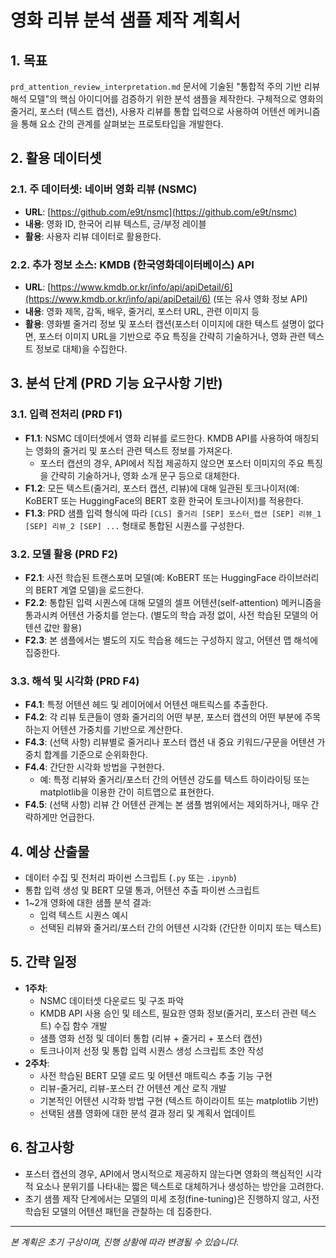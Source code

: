 # 영화 리뷰 분석 샘플 제작 계획서

## 1. 목표
`prd_attention_review_interpretation.md` 문서에 기술된 "통합적 주의 기반 리뷰 해석 모델"의 핵심 아이디어를 검증하기 위한 분석 샘플을 제작한다. 구체적으로 영화의 줄거리, 포스터 (텍스트 캡션), 사용자 리뷰를 통합 입력으로 사용하여 어텐션 메커니즘을 통해 요소 간의 관계를 살펴보는 프로토타입을 개발한다.

## 2. 활용 데이터셋

### 2.1. 주 데이터셋: 네이버 영화 리뷰 (NSMC)
- **URL**: [https://github.com/e9t/nsmc](https://github.com/e9t/nsmc)
- **내용**: 영화 ID, 한국어 리뷰 텍스트, 긍/부정 레이블
- **활용**: 사용자 리뷰 데이터로 활용한다.

### 2.2. 추가 정보 소스: KMDB (한국영화데이터베이스) API
- **URL**: [https://www.kmdb.or.kr/info/api/apiDetail/6](https://www.kmdb.or.kr/info/api/apiDetail/6) (또는 유사 영화 정보 API)
- **내용**: 영화 제목, 감독, 배우, 줄거리, 포스터 URL, 관련 이미지 등
- **활용**: 영화별 줄거리 정보 및 포스터 캡션(포스터 이미지에 대한 텍스트 설명이 없다면, 포스터 이미지 URL을 기반으로 주요 특징을 간략히 기술하거나, 영화 관련 텍스트 정보로 대체)을 수집한다.

## 3. 분석 단계 (PRD 기능 요구사항 기반)

### 3.1. 입력 전처리 (PRD F1)
- **F1.1**: NSMC 데이터셋에서 영화 리뷰를 로드한다. KMDB API를 사용하여 매칭되는 영화의 줄거리 및 포스터 관련 텍스트 정보를 가져온다.
    - 포스터 캡션의 경우, API에서 직접 제공하지 않으면 포스터 이미지의 주요 특징을 간략히 기술하거나, 영화 소개 문구 등으로 대체한다.
- **F1.2**: 모든 텍스트(줄거리, 포스터 캡션, 리뷰)에 대해 일관된 토크나이저(예: KoBERT 또는 HuggingFace의 BERT 호환 한국어 토크나이저)를 적용한다.
- **F1.3**: PRD 샘플 입력 형식에 따라 `[CLS] 줄거리 [SEP] 포스터_캡션 [SEP] 리뷰_1 [SEP] 리뷰_2 [SEP] ...` 형태로 통합된 시퀀스를 구성한다.

### 3.2. 모델 활용 (PRD F2)
- **F2.1**: 사전 학습된 트랜스포머 모델(예: KoBERT 또는 HuggingFace 라이브러리의 BERT 계열 모델)을 로드한다.
- **F2.2**: 통합된 입력 시퀀스에 대해 모델의 셀프 어텐션(self-attention) 메커니즘을 통과시켜 어텐션 가중치를 얻는다. (별도의 학습 과정 없이, 사전 학습된 모델의 어텐션 값만 활용)
- **F2.3**: 본 샘플에서는 별도의 지도 학습용 헤드는 구성하지 않고, 어텐션 맵 해석에 집중한다.

### 3.3. 해석 및 시각화 (PRD F4)
- **F4.1**: 특정 어텐션 헤드 및 레이어에서 어텐션 매트릭스를 추출한다.
- **F4.2**: 각 리뷰 토큰들이 영화 줄거리의 어떤 부분, 포스터 캡션의 어떤 부분에 주목하는지 어텐션 가중치를 기반으로 계산한다.
- **F4.3**: (선택 사항) 리뷰별로 줄거리나 포스터 캡션 내 중요 키워드/구문을 어텐션 가중치 합계를 기준으로 순위화한다.
- **F4.4**: 간단한 시각화 방법을 구현한다.
    - 예: 특정 리뷰와 줄거리/포스터 간의 어텐션 강도를 텍스트 하이라이팅 또는 matplotlib을 이용한 간이 히트맵으로 표현한다.
- **F4.5**: (선택 사항) 리뷰 간 어텐션 관계는 본 샘플 범위에서는 제외하거나, 매우 간략하게만 언급한다.

## 4. 예상 산출물
- 데이터 수집 및 전처리 파이썬 스크립트 (`.py` 또는 `.ipynb`)
- 통합 입력 생성 및 BERT 모델 통과, 어텐션 추출 파이썬 스크립트
- 1~2개 영화에 대한 샘플 분석 결과:
    - 입력 텍스트 시퀀스 예시
    - 선택된 리뷰와 줄거리/포스터 간의 어텐션 시각화 (간단한 이미지 또는 텍스트)

## 5. 간략 일정
- **1주차**:
    - NSMC 데이터셋 다운로드 및 구조 파악
    - KMDB API 사용 승인 및 테스트, 필요한 영화 정보(줄거리, 포스터 관련 텍스트) 수집 함수 개발
    - 샘플 영화 선정 및 데이터 통합 (리뷰 + 줄거리 + 포스터 캡션)
    - 토크나이저 선정 및 통합 입력 시퀀스 생성 스크립트 초안 작성
- **2주차**:
    - 사전 학습된 BERT 모델 로드 및 어텐션 매트릭스 추출 기능 구현
    - 리뷰-줄거리, 리뷰-포스터 간 어텐션 계산 로직 개발
    - 기본적인 어텐션 시각화 방법 구현 (텍스트 하이라이트 또는 matplotlib 기반)
    - 선택된 샘플 영화에 대한 분석 결과 정리 및 계획서 업데이트

## 6. 참고사항
- 포스터 캡션의 경우, API에서 명시적으로 제공하지 않는다면 영화의 핵심적인 시각적 요소나 분위기를 나타내는 짧은 텍스트로 대체하거나 생성하는 방안을 고려한다.
- 초기 샘플 제작 단계에서는 모델의 미세 조정(fine-tuning)은 진행하지 않고, 사전 학습된 모델의 어텐션 패턴을 관찰하는 데 집중한다.

---
_본 계획은 초기 구상이며, 진행 상황에 따라 변경될 수 있습니다._ 